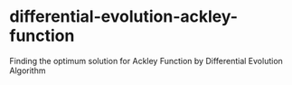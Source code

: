 # differential-evolution-ackley-function
Finding the optimum solution for Ackley Function by Differential Evolution Algorithm
